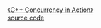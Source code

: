 [《C++ Concurrency in Action》](https://book.douban.com/subject/27036085/)  
<a href="code/concurrency.cpp">source code</a>
